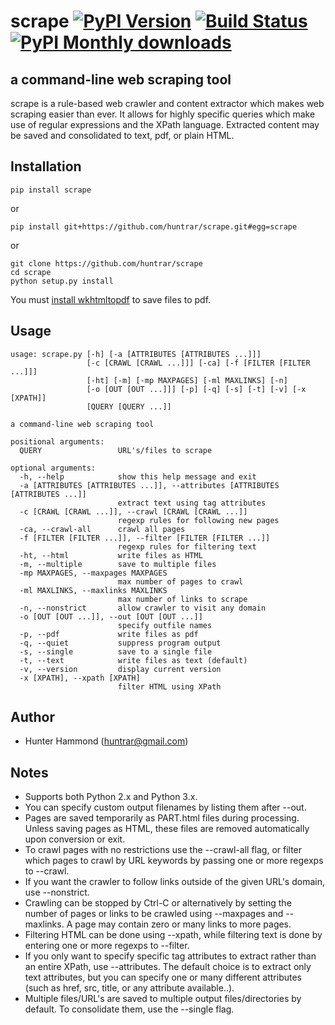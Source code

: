 # scrape [![PyPI Version](https://img.shields.io/pypi/v/scrape.svg)](https://pypi.python.org/pypi/scrape) [![Build Status](https://travis-ci.org/huntrar/scrape.svg?branch=master)](https://travis-ci.org/huntrar/scrape) [![PyPI Monthly downloads](https://img.shields.io/pypi/dm/scrape.svg?style=flat)](https://pypi.python.org/pypi/scrape)

## a command-line web scraping tool

scrape is a rule-based web crawler and content extractor which makes web scraping easier than ever. It allows for highly specific queries which make use of regular expressions and the XPath language. Extracted content may be saved and consolidated to text, pdf, or plain HTML.

## Installation
    pip install scrape

or

    pip install git+https://github.com/huntrar/scrape.git#egg=scrape

or

    git clone https://github.com/huntrar/scrape
    cd scrape
    python setup.py install

You must [install wkhtmltopdf](https://github.com/pdfkit/pdfkit/wiki/Installing-WKHTMLTOPDF) to save files to pdf.

## Usage
    usage: scrape.py [-h] [-a [ATTRIBUTES [ATTRIBUTES ...]]]
                     [-c [CRAWL [CRAWL ...]]] [-ca] [-f [FILTER [FILTER ...]]]
                     [-ht] [-m] [-mp MAXPAGES] [-ml MAXLINKS] [-n]
                     [-o [OUT [OUT ...]]] [-p] [-q] [-s] [-t] [-v] [-x [XPATH]]
                     [QUERY [QUERY ...]]
    
    a command-line web scraping tool
    
    positional arguments:
      QUERY                 URL's/files to scrape
    
    optional arguments:
      -h, --help            show this help message and exit
      -a [ATTRIBUTES [ATTRIBUTES ...]], --attributes [ATTRIBUTES [ATTRIBUTES ...]]
                            extract text using tag attributes
      -c [CRAWL [CRAWL ...]], --crawl [CRAWL [CRAWL ...]]
                            regexp rules for following new pages
      -ca, --crawl-all      crawl all pages
      -f [FILTER [FILTER ...]], --filter [FILTER [FILTER ...]]
                            regexp rules for filtering text
      -ht, --html           write files as HTML
      -m, --multiple        save to multiple files
      -mp MAXPAGES, --maxpages MAXPAGES
                            max number of pages to crawl
      -ml MAXLINKS, --maxlinks MAXLINKS
                            max number of links to scrape
      -n, --nonstrict       allow crawler to visit any domain
      -o [OUT [OUT ...]], --out [OUT [OUT ...]]
                            specify outfile names
      -p, --pdf             write files as pdf
      -q, --quiet           suppress program output
      -s, --single          save to a single file
      -t, --text            write files as text (default)
      -v, --version         display current version
      -x [XPATH], --xpath [XPATH]
                            filter HTML using XPath

## Author
* Hunter Hammond (huntrar@gmail.com)

## Notes
* Supports both Python 2.x and Python 3.x.
* You can specify custom output filenames by listing them after --out.
* Pages are saved temporarily as PART.html files during processing. Unless saving pages as HTML, these files are removed automatically upon conversion or exit.
* To crawl pages with no restrictions use the --crawl-all flag, or filter which pages to crawl by URL keywords by passing one or more regexps to --crawl.
* If you want the crawler to follow links outside of the given URL's domain, use --nonstrict.
* Crawling can be stopped by Ctrl-C or alternatively by setting the number of pages or links to be crawled using --maxpages and --maxlinks. A page may contain zero or many links to more pages.
* Filtering HTML can be done using --xpath, while filtering text is done by entering one or more regexps to --filter.
* If you only want to specify specific tag attributes to extract rather than an entire XPath, use --attributes. The default choice is to extract only text attributes, but you can specify one or many different attributes (such as href, src, title, or any attribute available..).
* Multiple files/URL's are saved to multiple output files/directories by default. To consolidate them, use the --single flag.
